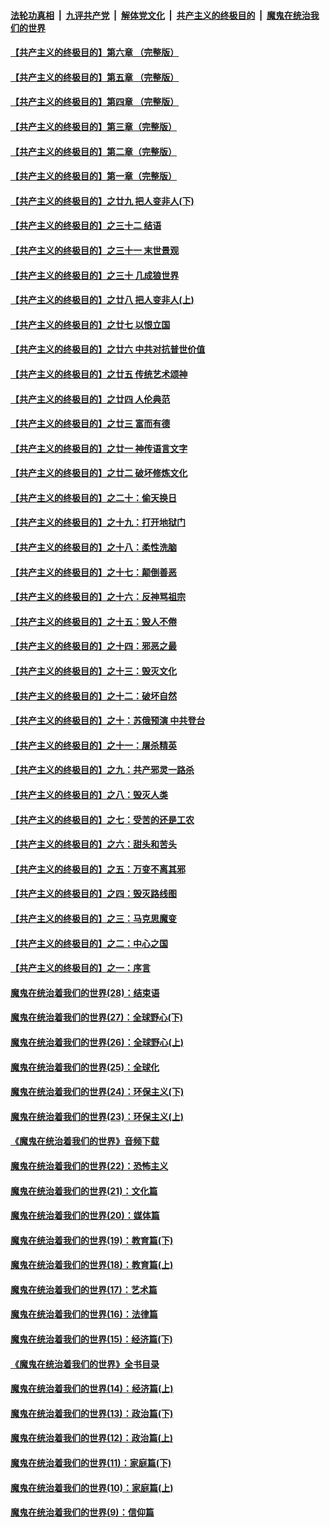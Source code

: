 ####  [法轮功真相](../../../../basic/blob/master/README.md?t=08232339) &nbsp;|&nbsp; [九评共产党](../../../../9ping.md/blob/master/README.md?t=08232339) &nbsp;|&nbsp; [解体党文化](../../../../jtdwh.md/blob/master/README.md?t=08232339)  &nbsp;|&nbsp; [共产主义的终极目的](../../../../gczydzjmd.md/blob/master/README.md?t=08232339) &nbsp;|&nbsp; [魔鬼在统治我们的世界](../../../../mgztzwmdsj.md/blob/master/README.md?t=08232339) 

#### [【共产主义的终极目的】第六章 （完整版）](../pages/nsc422/n11428913.md?t=08232339) 

#### [【共产主义的终极目的】第五章 （完整版）](../pages/nsc422/n11428912.md?t=08232339) 

#### [【共产主义的终极目的】第四章 （完整版）](../pages/nsc422/n11428907.md?t=08232339) 

#### [【共产主义的终极目的】第三章（完整版）](../pages/nsc422/n11428848.md?t=08232339) 

#### [【共产主义的终极目的】第二章（完整版）](../pages/nsc422/n11428831.md?t=08232339) 

#### [【共产主义的终极目的】第一章（完整版）](../pages/nsc422/n11417651.md?t=08232339) 

#### [【共产主义的终极目的】之廿九 把人变非人(下)](../pages/nsc422/n11344140.md?t=08232339) 

#### [【共产主义的终极目的】之三十二 结语](../pages/nsc422/n11360535.md?t=08232339) 

#### [【共产主义的终极目的】之三十一 末世景观](../pages/nsc422/n11351129.md?t=08232339) 

#### [【共产主义的终极目的】之三十 几成狼世界](../pages/nsc422/n11348280.md?t=08232339) 

#### [【共产主义的终极目的】之廿八 把人变非人(上)](../pages/nsc422/n11340492.md?t=08232339) 

#### [【共产主义的终极目的】之廿七 以恨立国](../pages/nsc422/n11336944.md?t=08232339) 

#### [【共产主义的终极目的】之廿六 中共对抗普世价值](../pages/nsc422/n11324785.md?t=08232339) 

#### [【共产主义的终极目的】之廿五 传统艺术颂神](../pages/nsc422/n11296396.md?t=08232339) 

#### [【共产主义的终极目的】之廿四 人伦典范](../pages/nsc422/n11296397.md?t=08232339) 

#### [【共产主义的终极目的】之廿三 富而有德](../pages/nsc422/n11283598.md?t=08232339) 

#### [【共产主义的终极目的】之廿一 神传语言文字](../pages/nsc422/n11263265.md?t=08232339) 

#### [【共产主义的终极目的】之廿二 破坏修炼文化](../pages/nsc422/n11245728.md?t=08232339) 

#### [【共产主义的终极目的】之二十：偷天换日](../pages/nsc422/n11238846.md?t=08232339) 

#### [【共产主义的终极目的】之十九：打开地狱门](../pages/nsc422/n11206376.md?t=08232339) 

#### [【共产主义的终极目的】之十八：柔性洗脑](../pages/nsc422/n11199994.md?t=08232339) 

#### [【共产主义的终极目的】之十七：颠倒善恶](../pages/nsc422/n11179782.md?t=08232339) 

#### [【共产主义的终极目的】之十六：反神骂祖宗](../pages/nsc422/n11166798.md?t=08232339) 

#### [【共产主义的终极目的】之十五：毁人不倦](../pages/nsc422/n11166792.md?t=08232339) 

#### [【共产主义的终极目的】之十四：邪恶之最](../pages/nsc422/n11150249.md?t=08232339) 

#### [【共产主义的终极目的】之十三：毁灭文化](../pages/nsc422/n11135227.md?t=08232339) 

#### [【共产主义的终极目的】之十二：破坏自然](../pages/nsc422/n11135214.md?t=08232339) 

#### [【共产主义的终极目的】之十：苏俄预演 中共登台](../pages/nsc422/n11118424.md?t=08232339) 

#### [【共产主义的终极目的】之十一：屠杀精英](../pages/nsc422/n11118442.md?t=08232339) 

#### [【共产主义的终极目的】之九：共产邪灵一路杀](../pages/nsc422/n11114139.md?t=08232339) 

#### [【共产主义的终极目的】之八：毁灭人类](../pages/nsc422/n11108503.md?t=08232339) 

#### [【共产主义的终极目的】之七：受苦的还是工农](../pages/nsc422/n11101809.md?t=08232339) 

#### [【共产主义的终极目的】之六：甜头和苦头](../pages/nsc422/n11096971.md?t=08232339) 

#### [【共产主义的终极目的】之五：万变不离其邪](../pages/nsc422/n11091285.md?t=08232339) 

#### [【共产主义的终极目的】之四：毁灭路线图](../pages/nsc422/n11086284.md?t=08232339) 

#### [【共产主义的终极目的】之三：马克思魔变](../pages/nsc422/n11061941.md?t=08232339) 

#### [【共产主义的终极目的】之二：中心之国](../pages/nsc422/n11047728.md?t=08232339) 

#### [【共产主义的终极目的】之一：序言](../pages/nsc422/n11086077.md?t=08232339) 

#### [魔鬼在统治着我们的世界(28)：结束语](../pages/nsc422/n10936246.md?t=08232339) 

#### [魔鬼在统治着我们的世界(27)：全球野心(下)](../pages/nsc422/n10928319.md?t=08232339) 

#### [魔鬼在统治着我们的世界(26)：全球野心(上)](../pages/nsc422/n10900318.md?t=08232339) 

#### [魔鬼在统治着我们的世界(25)：全球化](../pages/nsc422/n10788205.md?t=08232339) 

#### [魔鬼在统治着我们的世界(24)：环保主义(下)](../pages/nsc422/n10695307.md?t=08232339) 

#### [魔鬼在统治着我们的世界(23)：环保主义(上)](../pages/nsc422/n10688613.md?t=08232339) 

#### [《魔鬼在统治着我们的世界》音频下载](../pages/nsc422/n10635553.md?t=08232339) 

#### [魔鬼在统治着我们的世界(22)：恐怖主义](../pages/nsc422/n10614727.md?t=08232339) 

#### [魔鬼在统治着我们的世界(21)：文化篇](../pages/nsc422/n10597706.md?t=08232339) 

#### [魔鬼在统治着我们的世界(20)：媒体篇](../pages/nsc422/n10586579.md?t=08232339) 

#### [魔鬼在统治着我们的世界(19)：教育篇(下)](../pages/nsc422/n10564808.md?t=08232339) 

#### [魔鬼在统治着我们的世界(18)：教育篇(上)](../pages/nsc422/n10526970.md?t=08232339) 

#### [魔鬼在统治着我们的世界(17)：艺术篇](../pages/nsc422/n10499093.md?t=08232339) 

#### [魔鬼在统治着我们的世界(16)：法律篇](../pages/nsc422/n10485969.md?t=08232339) 

#### [魔鬼在统治着我们的世界(15)：经济篇(下)](../pages/nsc422/n10469975.md?t=08232339) 

#### [《魔鬼在统治着我们的世界》全书目录](../pages/nsc422/n10464261.md?t=08232339) 

#### [魔鬼在统治着我们的世界(14)：经济篇(上)](../pages/nsc422/n10457370.md?t=08232339) 

#### [魔鬼在统治着我们的世界(13)：政治篇(下)](../pages/nsc422/n10448270.md?t=08232339) 

#### [魔鬼在统治着我们的世界(12)：政治篇(上)](../pages/nsc422/n10444576.md?t=08232339) 

#### [魔鬼在统治着我们的世界(11)：家庭篇(下)](../pages/nsc422/n10440961.md?t=08232339) 

#### [魔鬼在统治着我们的世界(10)：家庭篇(上)](../pages/nsc422/n10435448.md?t=08232339) 

#### [魔鬼在统治着我们的世界(9)：信仰篇](../pages/nsc422/n10432159.md?t=08232339) 

